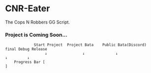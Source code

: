 # CNR-Eater
The Cops N Robbers GG Script.


### Project is Coming Soon...
```
             Start Project  Project Bata    Public Bata(Discord)  final Debug Release
                  ↓                ↓              ↓                     ↓         ↓
    Progress Bar [                                                                 ]
```
